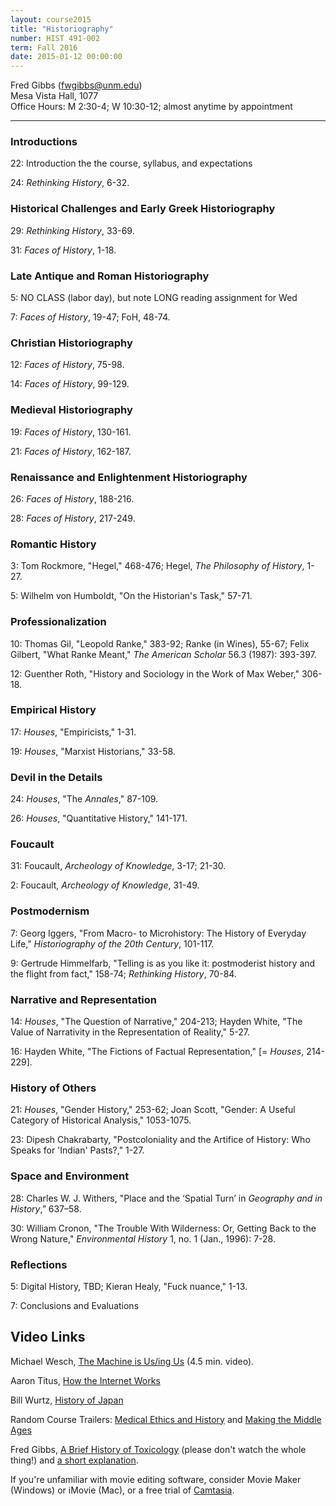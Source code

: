 ```yaml
---
layout: course2015 
title: "Historiography"
number: HIST 491-002
term: Fall 2016
date: 2015-01-12 00:00:00
---
```


Fred Gibbs \([fwgibbs@unm.edu](mailto:fwgibbs@unm.edu)\)    
Mesa Vista Hall, 1077    
Office Hours: M 2:30-4; W 10:30-12; almost anytime by appointment    

-----

### Introductions
22: Introduction the the course, syllabus, and expectations

24: _Rethinking History_, 6-32.  


### Historical Challenges and Early Greek Historiography
29: _Rethinking History_, 33-69.  

31: _Faces of History_, 1-18.  


### Late Antique and Roman Historiography
5: NO CLASS (labor day), but note LONG reading assignment for Wed

7: _Faces of History_, 19-47; FoH, 48-74.  


### Christian Historiography
12: _Faces of History_, 75-98.  

14: _Faces of History_, 99-129.  


### Medieval Historiography
19: _Faces of History_, 130-161.   

21: _Faces of History_, 162-187.  


### Renaissance and Enlightenment Historiography
26: _Faces of History_, 188-216.  

28: _Faces of History_, 217-249.  


### Romantic History
3: Tom Rockmore, "Hegel," 468-476; Hegel, _The Philosophy of History_, 1-27. 

5: Wilhelm von Humboldt, "On the Historian's Task," 57-71.  

 
### Professionalization 
10: Thomas Gil, "Leopold Ranke," 383-92; Ranke (in Wines), 55-67; Felix Gilbert, "What Ranke Meant," *The American Scholar* 56.3 (1987): 393-397.

12: Guenther Roth, "History and Sociology in the Work of Max Weber," 306-18.


### Empirical History
17: _Houses_, "Empiricists," 1-31. 

19: _Houses_, "Marxist Historians," 33-58.


### Devil in the Details
24: _Houses_, "The _Annales_," 87-109.

26: _Houses_, "Quantitative History," 141-171.


### Foucault
31: Foucault, _Archeology of Knowledge_, 3-17; 21-30. 

2: Foucault, _Archeology of Knowledge_, 31-49. 


### Postmodernism
7: Georg Iggers, "From Macro- to Microhistory: The History of Everyday Life," _Historiography of the 20th Century_, 101-117.

9: Gertrude Himmelfarb, "Telling is as you like it: postmoderist history and the flight from fact," 158-74; _Rethinking History_, 70-84.


### Narrative and Representation
14: _Houses_, "The Question of Narrative," 204-213; Hayden White, "The Value of Narrativity in the Representation of Reality," 5-27.

16: Hayden White, "The Fictions of Factual Representation," [= _Houses_, 214-229]. 


### History of Others
21: _Houses_, "Gender History," 253-62; Joan Scott, "Gender: A Useful Category of Historical Analysis," 1053-1075. 

23: Dipesh Chakrabarty, "Postcoloniality and the Artifice of History: Who Speaks for 'Indian' Pasts?," 1-27.  


### Space and Environment
28: Charles W. J. Withers, "Place and the ‘Spatial Turn’ in _Geography and in History_,” 637–58.  

30: William Cronon, "The Trouble With Wilderness: Or, Getting Back to the Wrong Nature," _Environmental History_ 1, no. 1 (Jan., 1996): 7-28.


### Reflections
5: Digital History, TBD; Kieran Healy, "Fuck nuance," 1-13.

7: Conclusions and Evaluations 


## Video Links
Michael Wesch, [The Machine is Us/ing Us](http://www.youtube.com/watch?v=NLlGopyXT_g) (4.5 min. video).

Aaron Titus, [How the Internet Works](https://www.youtube.com/watch?v=7_LPdttKXPc&feature=youtu.be)

Bill Wurtz, [History of Japan](https://www.youtube.com/watch?v=Mh5LY4Mz15o)

Random Course Trailers: [Medical Ethics and History](https://www.youtube.com/watch?v=nPbis0Hggsg) and [Making the Middle Ages](https://www.youtube.com/watch?v=YlDNzE0xJ1w)

Fred Gibbs, [A Brief History of Toxicology](https://vimeo.com/94459223) (please don't watch the whole thing!) and [a short explanation](http://fredgibbs.net/tutorials/post/slideshow-voice-over/).


If you're unfamiliar with movie editing software, consider Movie Maker (Windows) or iMovie (Mac), or a free trial of [Camtasia](http://www.techsmith.com/camtasia.html). 